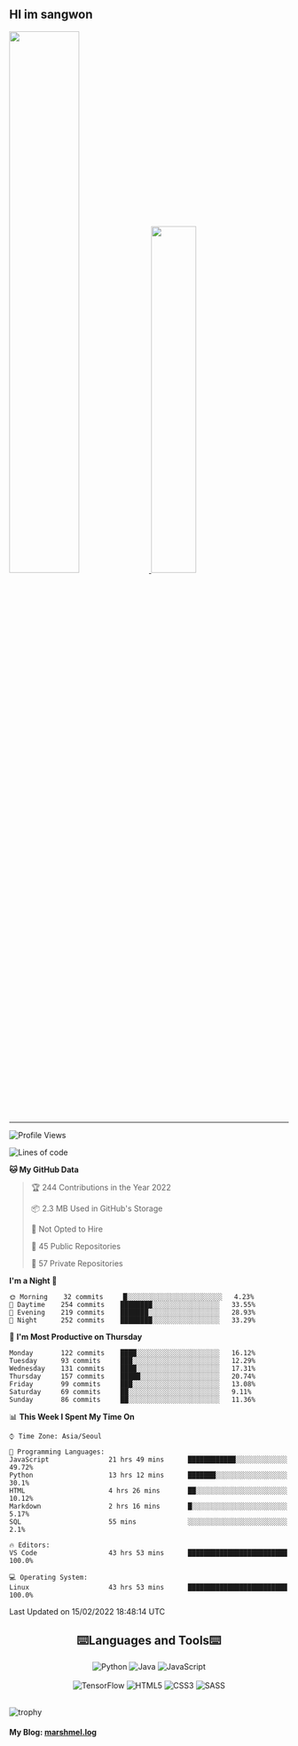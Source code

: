 ## HI im sangwon

<a href="#"> 
  <img src="https://github-readme-stats.vercel.app/api?username=nowgnas&theme=react&show_icons=true" width="50%">
</a>
<a href="#">
  <img src="https://github-readme-stats.vercel.app/api/top-langs/?username=nowgnas&theme=react&exclude_repo=Jagi,assignment&layout=compact" width="40%">
</a>

<!-- [![Solved.ac tier](http://mazassumnida.wtf/api/v2/generate_badge?boj=leo503801)](https://solved.ac/leo503801) -->

<hr>

<!--START_SECTION:waka-->
![Profile Views](http://img.shields.io/badge/Profile%20Views-15-blue)

![Lines of code](https://img.shields.io/badge/From%20Hello%20World%20I%27ve%20Written-344%20Thousand%20lines%20of%20code-blue)

**🐱 My GitHub Data** 

> 🏆 244 Contributions in the Year 2022
 > 
> 📦 2.3 MB Used in GitHub's Storage 
 > 
> 🚫 Not Opted to Hire
 > 
> 📜 45 Public Repositories 
 > 
> 🔑 57 Private Repositories  
 > 
**I'm a Night 🦉** 

```text
🌞 Morning    32 commits     █░░░░░░░░░░░░░░░░░░░░░░░░   4.23% 
🌆 Daytime    254 commits    ████████░░░░░░░░░░░░░░░░░   33.55% 
🌃 Evening    219 commits    ███████░░░░░░░░░░░░░░░░░░   28.93% 
🌙 Night      252 commits    ████████░░░░░░░░░░░░░░░░░   33.29%

```
📅 **I'm Most Productive on Thursday** 

```text
Monday       122 commits    ████░░░░░░░░░░░░░░░░░░░░░   16.12% 
Tuesday      93 commits     ███░░░░░░░░░░░░░░░░░░░░░░   12.29% 
Wednesday    131 commits    ████░░░░░░░░░░░░░░░░░░░░░   17.31% 
Thursday     157 commits    █████░░░░░░░░░░░░░░░░░░░░   20.74% 
Friday       99 commits     ███░░░░░░░░░░░░░░░░░░░░░░   13.08% 
Saturday     69 commits     ██░░░░░░░░░░░░░░░░░░░░░░░   9.11% 
Sunday       86 commits     ██░░░░░░░░░░░░░░░░░░░░░░░   11.36%

```


📊 **This Week I Spent My Time On** 

```text
⌚︎ Time Zone: Asia/Seoul

💬 Programming Languages: 
JavaScript               21 hrs 49 mins      ████████████░░░░░░░░░░░░░   49.72% 
Python                   13 hrs 12 mins      ███████░░░░░░░░░░░░░░░░░░   30.1% 
HTML                     4 hrs 26 mins       ██░░░░░░░░░░░░░░░░░░░░░░░   10.12% 
Markdown                 2 hrs 16 mins       █░░░░░░░░░░░░░░░░░░░░░░░░   5.17% 
SQL                      55 mins             ░░░░░░░░░░░░░░░░░░░░░░░░░   2.1%

🔥 Editors: 
VS Code                  43 hrs 53 mins      █████████████████████████   100.0%

💻 Operating System: 
Linux                    43 hrs 53 mins      █████████████████████████   100.0%

```


 Last Updated on 15/02/2022 18:48:14 UTC
<!--END_SECTION:waka-->

<div align="center">
  <h2>⌨️Languages and Tools⌨️</h2>
  <div align=flex>
    <img alt="Python" src="https://img.shields.io/badge/python-%2314354C.svg?style=for-the-badge&logo=python&logoColor=white"/>
    <img alt="Java" src="https://img.shields.io/badge/java-%23ED8B00.svg?style=for-the-badge&logo=java&logoColor=white"/>
    <img alt="JavaScript" src="https://img.shields.io/badge/javascript-%23FFFF00.svg?style=for-the-badge&logo=javascript&logoColor=darkblue"/>
  </div>
  <br>
  <div>
    <img alt="TensorFlow" src="https://img.shields.io/badge/TensorFlow-%23FF6F00.svg?style=for-the-badge&logo=TensorFlow&logoColor=white" />
    <img alt="HTML5" src="https://img.shields.io/badge/html5-%23E34F26.svg?style=for-the-badge&logo=html5&logoColor=white"/>
    <img alt="CSS3" src="https://img.shields.io/badge/css3-%231572B6.svg?style=for-the-badge&logo=css3&logoColor=white"/>
    <img alt="SASS" src="https://img.shields.io/badge/SASS-hotpink.svg?style=for-the-badge&logo=SASS&logoColor=white"/>
  </div>
</div>
<br>

![trophy](https://github-profile-trophy.vercel.app/?username=nowgnas&column=7&margin-w=15&margin-h=15)

#### My Blog: [marshmel.log](https://nowgnas.github.io/)

<!--
**Marshmellowon/Marshmellowon** is a ✨ _special_ ✨ repository because its `README.md` (this file) appears on your GitHub profile.

Here are some ideas to get you started:

- 🔭 I’m currently working on ...
- 🌱 I’m currently learning ...
- 👯 I’m looking to collaborate on ...
- 🤔 I’m looking for help with ...
- 💬 Ask me about ...
- 📫 How to reach me: ...
- 😄 Pronouns: ...
- ⚡ Fun fact: ...
-->

